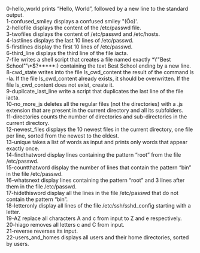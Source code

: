 0-hello_world prints “Hello, World”, followed by a new line to the standard output.  
1-confused_smiley displays a confused smiley "(Ôo)'.  
2-hellofile displays the content of the /etc/passwd file.  
3-twofiles displays the content of /etc/passwd and /etc/hosts.  
4-lastlines displays the last 10 lines of /etc/passwd.  
5-firstlines display the first 10 lines of /etc/passwd.  
6-third_line displays the third line of the file iacta.  
7-file writes a shell script that creates a file named exactly \*\\'"Best School"\'\\*$\?\*\*\*\*\*:) containing the text Best School ending by a new line.  
8-cwd_state writes into the file ls_cwd_content the result of the command ls -la. If the file ls_cwd_content already exists, it should be overwritten. If the file ls_cwd_content does not exist, create it.  
9-duplicate_last_line write a script that duplicates the last line of the file iacta.  
10-no_more_js deletes all the regular files (not the directories) with a .js extension that are present in the current directory and all its subfolders.  
11-directories counts the number of directories and sub-directories in the current directory.  
12-newest_files displays the 10 newest files in the current directory, one file per line, sorted from the newest to the oldest.  
13-unique takes a list of words as input and prints only words that appear exactly once.  
14-findthatword display lines containing the pattern “root” from the file /etc/passwd.  
15-countthatword display the number of lines that contain the pattern “bin” in the file /etc/passwd.  
16-whatsnext display lines containing the pattern “root” and 3 lines after them in the file /etc/passwd.  
17-hidethisword display all the lines in the file /etc/passwd that do not contain the pattern “bin”.  
18-letteronly display all lines of the file /etc/ssh/sshd_config starting with a letter.  
19-AZ replace all characters A and c from input to Z and e respectively.  
20-hiago removes all letters c and C from input.  
21-reverse reverses its input.  
22-users_and_homes displays all users and their home directories, sorted by users.   
